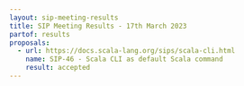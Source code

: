 ```yaml
---
layout: sip-meeting-results
title: SIP Meeting Results - 17th March 2023
partof: results
proposals:
  - url: https://docs.scala-lang.org/sips/scala-cli.html
    name: SIP-46 - Scala CLI as default Scala command
    result: accepted
---
```

